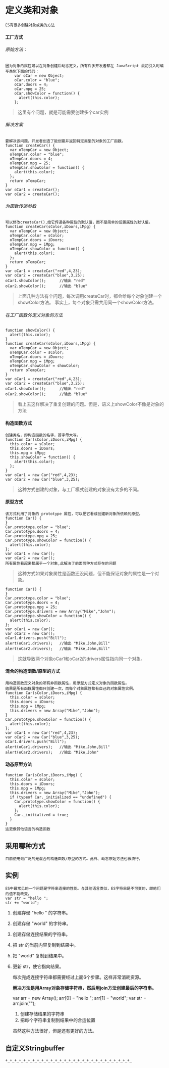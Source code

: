 # 定义类和对象
    ES有很多创建对象或类的方法
#### 工厂方式
###### 原始方法：
    因为对象的属性可以在对象创建后动态定义，所有许多开发者都在 JavaScript 最初引入时编写类似下面的代码：
        var oCar = new Object;
        oCar.color = "blue";
        oCar.doors = 4;
        oCar.mpg = 25;
        oCar.showColor = function() {
          alert(this.color);
        };
> 这里有个问题，就是可能需要创建多个car实例
###### 解决方案
    要解决该问题，开发者创造了能创建并返回特定类型的对象的工厂函数。
    function createCar() {
      var oTempCar = new Object;
      oTempCar.color = "blue";
      oTempCar.doors = 4;
      oTempCar.mpg = 25;
      oTempCar.showColor = function() {
        alert(this.color);
      };
      return oTempCar;
    }
    var oCar1 = createCar();
    var oCar2 = createCar();
###### 为函数传递参数
    可以修改createCar(),给它传递各种属性的默认值，而不是简单的设置属性的默认值。
    function createCar(sColor,iDoors,iMpg) {
      var oTempCar = new Object;
      oTempCar.color = sColor;
      oTempCar.doors = iDoors;
      oTempCar.mpg = iMpg;
      oTempCar.showColor = function() {
        alert(this.color);
      };
      return oTempCar;
    }
    var oCar1 = createCar("red",4,23);
    var oCar2 = createCar("blue",3,25);
    oCar1.showColor();		//输出 "red"
    oCar2.showColor();		//输出 "blue"
> 上面几种方法有个问题，每次调用createCar时，都会给每个对象创建一个showColor方法。
    事实上，每个对象只需共用同一个showColor方法。
###### 在工厂函数外定义对象的方法
    function showColor() {
      alert(this.color);
    }
    function createCar(sColor,iDoors,iMpg) {
      var oTempCar = new Object;
      oTempCar.color = sColor;
      oTempCar.doors = iDoors;
      oTempCar.mpg = iMpg;
      oTempCar.showColor = showColor;
      return oTempCar;
    }
    var oCar1 = createCar("red",4,23);
    var oCar2 = createCar("blue",3,25);
    oCar1.showColor();		//输出 "red"
    oCar2.showColor();		//输出 "blue"
> 看上去这样解决了重复创建的问题。但是，语义上showColor不像是对象的方法
#### 构造函数方式
    创建类名，即构造函数的名字，首字母大写。
    function Car(sColor,iDoors,iMpg) {
      this.color = sColor;
      this.doors = iDoors;
      this.mpg = iMpg;
      this.showColor = function() {
        alert(this.color);
      };
    }
    var oCar1 = new Car("red",4,23);
    var oCar2 = new Car("blue",3,25);
> 这种方式创建的对象，与工厂模式创建的对象没有太多的不同。
#### 原型方式
    该方式利用了对象的 prototype 属性，可以把它看成创建新对象所依赖的原型。
    function Car() {
    }
    Car.prototype.color = "blue";
    Car.prototype.doors = 4;
    Car.prototype.mpg = 25;
    Car.prototype.showColor = function() {
      alert(this.color);
    };
    var oCar1 = new Car();
    var oCar2 = new Car();
    所有属性看起来都属于一个对象,此解决了前面两种方式存在的问题
> 这种方式如果对象属性是函数还没问题，但不能保证对象的属性是一个对象。

    function Car() {
    }
    Car.prototype.color = "blue";
    Car.prototype.doors = 4;
    Car.prototype.mpg = 25;
    Car.prototype.drivers = new Array("Mike","John");
    Car.prototype.showColor = function() {
      alert(this.color);
    };
    var oCar1 = new Car();
    var oCar2 = new Car();
    oCar1.drivers.push("Bill");
    alert(oCar1.drivers);	//输出 "Mike,John,Bill"
    alert(oCar2.drivers);	//输出 "Mike,John,Bill"
> 这就导致两个对象oCar1和oCar2的drivers属性指向同一个对象。
#### 混合的构造函数/原型的方式
    用构造函数定义对象的所有非函数属性，用原型方式定义对象的函数属性。
    结果是所有函数属性都只创建一次，而每个对象属性都有自己的对象属性实例。
    function Car(sColor,iDoors,iMpg) {
      this.color = sColor;
      this.doors = iDoors;
      this.mpg = iMpg;
      this.drivers = new Array("Mike","John");
    }
    Car.prototype.showColor = function() {
      alert(this.color);
    };
    var oCar1 = new Car("red",4,23);
    var oCar2 = new Car("blue",3,25);
    oCar1.drivers.push("Bill");
    alert(oCar1.drivers);	//输出 "Mike,John,Bill"
    alert(oCar2.drivers);	//输出 "Mike,John"
#### 动态原型方法
    function Car(sColor,iDoors,iMpg) {
      this.color = sColor;
      this.doors = iDoors;
      this.mpg = iMpg;
      this.drivers = new Array("Mike","John");
      if (typeof Car._initialized == "undefined") {
        Car.prototype.showColor = function() {
          alert(this.color);
        };
        Car._initialized = true;
      }
    }
    这更像其他语言的构造函数
## 采用哪种方式
    目前使用最广泛的是混合的构造函数/原型的方式。此外、动态原始方法也很流行。
## 实例
    ES中最常见的一个问题是字符串连接的性能。与其他语言类似，ES字符串是不可变的，即他们的值不能改变。
    var str = "hello ";
    str += "world";

1. 创建存储 "hello " 的字符串。
2. 创建存储 "world" 的字符串。
3. 创建存储连接结果的字符串。
4. 把 str 的当前内容复制到结果中。
5. 把 "world" 复制到结果中。
6. 更新 str，使它指向结果。


    每次完成连接字符串都需要经过上面6个步骤。这样非常消耗资源。

   **解决方法是用Array对象存储字符串，然后用join方法创建最后的字符串。**

    var arr = new Array();
    arr[0] = "hello ";
    arr[1] = "world";
    var str = arr.join("");

   1. 创建存储结果的字符串
   1. 把每个字符串复制到结果中的合适位置

    虽然这种方法很好，但是还有更好的方法。
## 自定义Stringbuffer

    +_+_+_+_+_+_+_+_+_+_+_+_+_+_+_+_+_+_+_+_+_+_+_+_+_+_+_+_



















